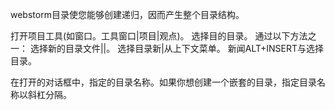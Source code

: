 webstorm目录使您能够创建递归，因而产生整个目录结构。

打开项目工具(如窗口。工具窗口|项目|观点)。
选择目的目录。
通过以下方法之一：
选择新的目录文件||。
选择目录新|从上下文菜单。
新闻ALT+INSERT与选择目录。

在打开的对话框中，指定的目录名称。如果你想创建一个嵌套的目录，指定目录名称以斜杠分隔。